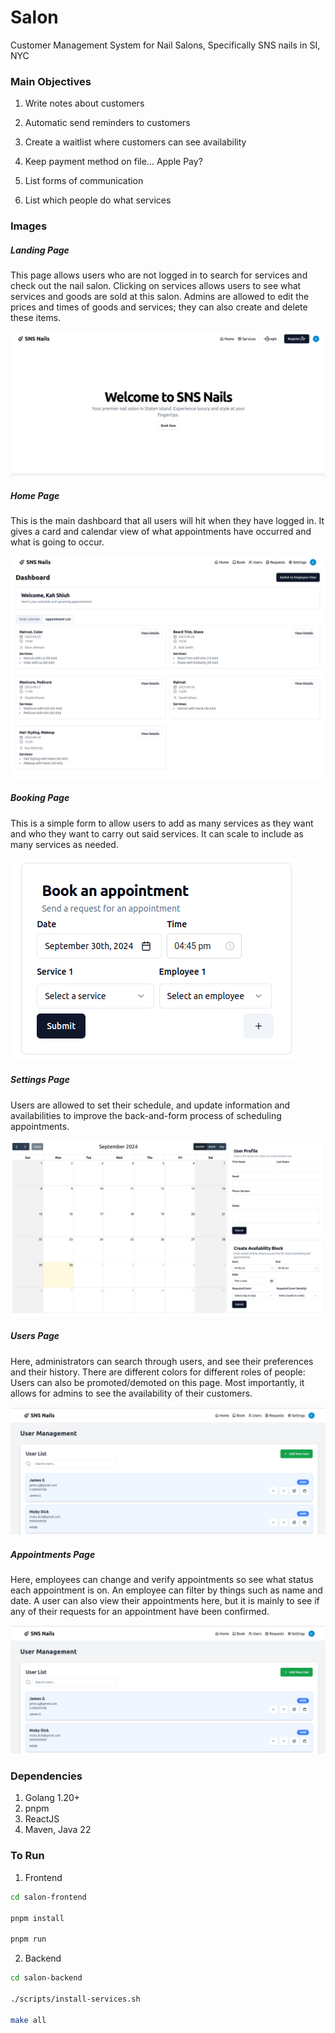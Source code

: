 # Salon

Customer Management System for Nail Salons, Specifically SNS nails in SI, NYC

### Main Objectives

1. Write notes about customers

2. Automatic send reminders to customers

3. Create a waitlist where customers can see availability

4. Keep payment method on file... Apple Pay?

5. List forms of communication

6. List which people do what services


### Images

##### Landing Page

This page allows users who are not logged in to search for services and check out the nail salon. Clicking on services allows users to see what services and goods are sold at this salon. Admins are allowed to edit the prices and times of goods and services; they can also create and delete these items.

![Alt text](images/landing.png "Landing Page")

##### Home Page

This is the main dashboard that all users will hit when they have logged in. It gives a card and calendar view of what appointments have occurred and what is going to occur.

![Alt text](images/home.png "Home Page")

##### Booking Page

This is a simple form to allow users to add as many services as they want and who they want to carry out said services. It can scale to include as many services as needed.

![Alt text](images/book.png "Booking Page")

##### Settings Page

Users are allowed to set their schedule, and update information and availabilities to improve the back-and-form process of scheduling appointments.

![Alt text](images/settings.png "Settings Page")

##### Users Page

Here, administrators can search through users, and see their preferences and their history. There are different colors for different roles of people: Users can also be promoted/demoted on this page. Most importantly, it allows for admins to see the availability of their customers.

![Alt text](images/users.png "Users Page")

##### Appointments Page

Here, employees can change and verify appointments so see what status each appointment is on. An employee can filter by things such as name and date. A user can also view their appointments here, but it is mainly to see if any of their requests for an appointment have been confirmed.

![Alt text](images/users.png "Users Page")


### Dependencies

1. Golang 1.20+
2. pnpm
3. ReactJS
4. Maven, Java 22

### To Run

1. Frontend

```bash
cd salon-frontend

pnpm install

pnpm run
```

2. Backend

```bash
cd salon-backend

./scripts/install-services.sh

make all
```